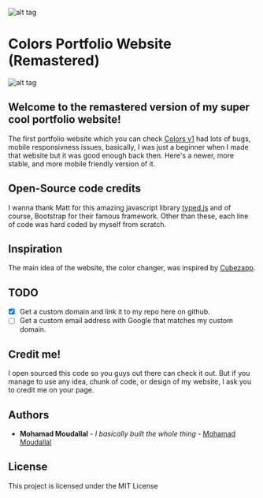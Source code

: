 ![alt tag](http://imgur.com/jkkLJw1.png)
# Colors Portfolio Website (Remastered)
![alt tag](http://imgur.com/7Bqulut.png)

## Welcome to the remastered version of my super cool portfolio website!
The first portfolio website which you can check [Colors v1](https://www.github.com/moudallal/colors-v1) had lots of bugs, mobile responsivness issues, basically, I was just a beginner when I made that website but it was good enough back then.
Here's a newer, more stable, and more mobile friendly version of it.

## Open-Source code credits
I wanna thank Matt for this amazing javascript library [typed.js](https://github.com/mattboldt/typed.js/) and of course, Bootstrap for their famous framework. Other than these, each line of code was hard coded by myself from scratch.

## Inspiration
The main idea of the website, the color changer, was inspired by [Cubezapp](https://github.com/unixpickle/cubezapp).

## TODO
- [x] Get a custom domain and link it to my repo here on github.
- [ ] Get a custom email address with Google that matches my custom domain.

## Credit me!
I open sourced this code so you guys out there can check it out. But if you manage to use any idea, chunk of code, or design of my website, I ask you to credit me on your page.

## Authors
* **Mohamad Moudallal** - *I basically built the whole thing* - [Mohamad Moudallal](https://www.github.com/moudallal)

## License
This project is licensed under the MIT License
